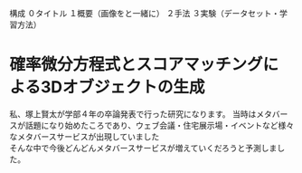 構成
０タイトル
１概要（画像をと一緒に）
２手法
３実験（データセット・学習方法）

# 確率微分方程式とスコアマッチングによる3Dオブジェクトの生成
私、塚上賢太が学部４年の卒論発表で行った研究になります。
当時はメタバースが話題になり始めたころであり、ウェブ会議・住宅展示場・イベントなど様々なメタバースサービスが出現していました  
そんな中で今後どんどんメタバースサービスが増えていくだろうと予測しました。



